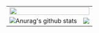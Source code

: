 <table>
    <tr>
        <td colspan="2"><img src="https://github-profile-summary-cards.vercel.app/api/cards/profile-details?username=getcharzp&theme=github" style="width: 100%"></td>    
    </tr>
    <tr>
  		 <td><img src='https://github-profile-summary-cards.vercel.app/api/cards/stats?username=GetcharZp' alt="Anurag's github stats" /></td> 
      	 <td><img src="https://github-profile-summary-cards.vercel.app/api/cards/most-commit-language?username=getcharzp&theme=github" /></td>    
    </tr>
</table>
